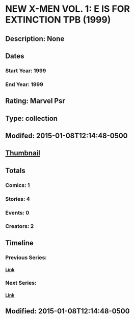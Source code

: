 # NEW X-MEN VOL. 1: E IS FOR EXTINCTION TPB (1999)
## Description: None
## Dates
### Start Year: 1999
### End Year: 1999
## Rating: Marvel Psr
## Type: collection
## Modifed: 2015-01-08T12:14:48-0500
## [Thumbnail](http://i.annihil.us/u/prod/marvel/i/mg/c/00/54aebace04971.jpg)
## Totals
### Comics: 1
### Stories: 4
### Events: 0
### Creators: 2
## Timeline
### Previous Series: 
#### [Link]()
### Next Series: 
#### [Link]()
## Modified: 2015-01-08T12:14:48-0500